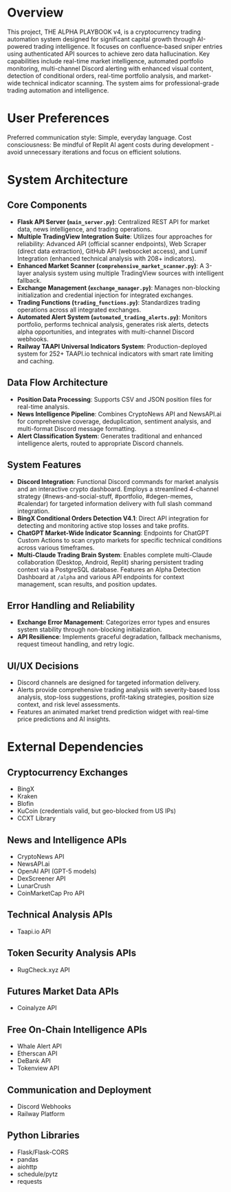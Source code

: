# Overview

This project, THE ALPHA PLAYBOOK v4, is a cryptocurrency trading automation system designed for significant capital growth through AI-powered trading intelligence. It focuses on confluence-based sniper entries using authenticated API sources to achieve zero data hallucination. Key capabilities include real-time market intelligence, automated portfolio monitoring, multi-channel Discord alerting with enhanced visual content, detection of conditional orders, real-time portfolio analysis, and market-wide technical indicator scanning. The system aims for professional-grade trading automation and intelligence.

# User Preferences

Preferred communication style: Simple, everyday language.
Cost consciousness: Be mindful of Replit AI agent costs during development - avoid unnecessary iterations and focus on efficient solutions.

# System Architecture

## Core Components
- **Flask API Server (`main_server.py`)**: Centralized REST API for market data, news intelligence, and trading operations.
- **Multiple TradingView Integration Suite**: Utilizes four approaches for reliability: Advanced API (official scanner endpoints), Web Scraper (direct data extraction), GitHub API (websocket access), and Lumif Integration (enhanced technical analysis with 208+ indicators).
- **Enhanced Market Scanner (`comprehensive_market_scanner.py`)**: A 3-layer analysis system using multiple TradingView sources with intelligent fallback.
- **Exchange Management (`exchange_manager.py`)**: Manages non-blocking initialization and credential injection for integrated exchanges.
- **Trading Functions (`trading_functions.py`)**: Standardizes trading operations across all integrated exchanges.
- **Automated Alert System (`automated_trading_alerts.py`)**: Monitors portfolio, performs technical analysis, generates risk alerts, detects alpha opportunities, and integrates with multi-channel Discord webhooks.
- **Railway TAAPI Universal Indicators System**: Production-deployed system for 252+ TAAPI.io technical indicators with smart rate limiting and caching.

## Data Flow Architecture
- **Position Data Processing**: Supports CSV and JSON position files for real-time analysis.
- **News Intelligence Pipeline**: Combines CryptoNews API and NewsAPI.ai for comprehensive coverage, deduplication, sentiment analysis, and multi-format Discord message formatting.
- **Alert Classification System**: Generates traditional and enhanced intelligence alerts, routed to appropriate Discord channels.

## System Features
- **Discord Integration**: Functional Discord commands for market analysis and an interactive crypto dashboard. Employs a streamlined 4-channel strategy (#news-and-social-stuff, #portfolio, #degen-memes, #calendar) for targeted information delivery with full slash command integration.
- **BingX Conditional Orders Detection V4.1**: Direct API integration for detecting and monitoring active stop losses and take profits.
- **ChatGPT Market-Wide Indicator Scanning**: Endpoints for ChatGPT Custom Actions to scan crypto markets for specific technical conditions across various timeframes.
- **Multi-Claude Trading Brain System**: Enables complete multi-Claude collaboration (Desktop, Android, Replit) sharing persistent trading context via a PostgreSQL database. Features an Alpha Detection Dashboard at `/alpha` and various API endpoints for context management, scan results, and position updates.

## Error Handling and Reliability
- **Exchange Error Management**: Categorizes error types and ensures system stability through non-blocking initialization.
- **API Resilience**: Implements graceful degradation, fallback mechanisms, request timeout handling, and retry logic.

## UI/UX Decisions
- Discord channels are designed for targeted information delivery.
- Alerts provide comprehensive trading analysis with severity-based loss analysis, stop-loss suggestions, profit-taking strategies, position size context, and risk level assessments.
- Features an animated market trend prediction widget with real-time price predictions and AI insights.

# External Dependencies

## Cryptocurrency Exchanges
- BingX
- Kraken
- Blofin
- KuCoin (credentials valid, but geo-blocked from US IPs)
- CCXT Library

## News and Intelligence APIs
- CryptoNews API
- NewsAPI.ai
- OpenAI API (GPT-5 models)
- DexScreener API
- LunarCrush
- CoinMarketCap Pro API

## Technical Analysis APIs
- Taapi.io API

## Token Security Analysis APIs
- RugCheck.xyz API

## Futures Market Data APIs
- Coinalyze API

## Free On-Chain Intelligence APIs
- Whale Alert API
- Etherscan API
- DeBank API
- Tokenview API

## Communication and Deployment
- Discord Webhooks
- Railway Platform

## Python Libraries
- Flask/Flask-CORS
- pandas
- aiohttp
- schedule/pytz
- requests